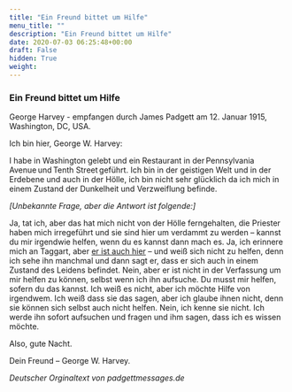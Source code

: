 ```yaml
---
title: "Ein Freund bittet um Hilfe"
menu_title: ""
description: "Ein Freund bittet um Hilfe"
date: 2020-07-03 06:25:48+00:00
draft: False
hidden: True
weight:
---
```

### Ein Freund bittet um Hilfe

George Harvey - empfangen durch James Padgett am 12. Januar 1915, Washington, DC, USA.

Ich bin hier, George W. Harvey:

I habe in Washington gelebt und ein Restaurant in der Pennsylvania Avenue und Tenth Street geführt. Ich bin in der geistigen Welt und in der Erdebene und auch in der Hölle, ich bin nicht sehr glücklich da ich mich in einem Zustand der Dunkelheit und Verzweiflung befinde.

*[Unbekannte Frage, aber die Antwort ist folgende:]*

Ja, tat ich, aber das hat mich nicht von der Hölle ferngehalten, die Priester haben mich irregeführt und sie sind hier um verdammt zu werden – kannst du mir irgendwie helfen, wenn du es kannst dann mach es. Ja, ich erinnere mich an Taggart, aber [er ist auch hier](/padgett-botschaften/padgett-botschaften-in-reihenfolge-des-datums/padgett-botschaften-1915-januar-august/helen-berichtet-von-einer-diskussion-zwischen-zwei-dunklen-wesen-jep-helen-padgett-12-januar-1915/) – und weiß sich nicht zu helfen, denn ich sehe ihn manchmal und dann sagt er, dass er sich auch in einem Zustand des Leidens befindet. Nein, aber er ist nicht in der Verfassung um mir helfen zu können, selbst wenn ich ihn aufsuche. Du musst mir helfen, sofern du das kannst. Ich weiß es nicht, aber ich möchte Hilfe von irgendwem. Ich weiß dass sie das sagen, aber ich glaube ihnen nicht, denn sie können sich selbst auch nicht helfen. Nein, ich kenne sie nicht. Ich werde ihn sofort aufsuchen und fragen und ihm sagen, dass ich es wissen möchte.

Also, gute Nacht.

Dein Freund – George W. Harvey.

*Deutscher Orginaltext von padgettmessages.de*
